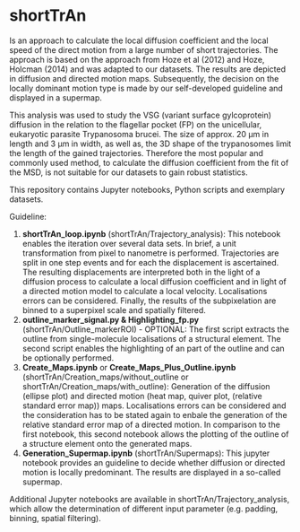 # shortTrAn
Is an approach to calculate the local diffusion coefficient and the local speed of the direct motion from a large number of short trajectories. The approach is based on the approach from Hoze et al (2012) and Hoze, Holcman (2014) and was adapted to our datasets. The results are depicted in diffusion and directed motion maps. Subsequently, the decision on the locally dominant motion type is made by our self-developed guideline and displayed in a supermap.

This analysis was used to study the VSG (variant surface gylcoprotein) diffusion in the relation to the flagellar pocket (FP) on the unicellular, eukaryotic parasite Trypanosoma brucei. The size of approx. 20 µm in length and 3 µm in width, as well as, the 3D shape of the trypanosomes limit the length of the gained trajectories. Therefore the most popular and commonly used method, to calculate the diffusion coefficient from the fit of the MSD, is not suitable for our datasets to gain robust statistics. 

This repository contains Jupyter notebooks, Python scripts and exemplary datasets.

Guideline:

1. <b>shortTrAn_loop.ipynb</b> (shortTrAn/Trajectory_analysis):  This notebook enables the iteration over several data sets. In brief, a unit transformation from pixel to nanometre is performed. Trajectories are split in one step events and for each the displacement is ascertained. The resulting displacements are interpreted both in the light of a diffusion process to calculate a local diffusion coefficient and in light of a directed motion model to calculate a local velocity. Localisations errors can be considered. Finally, the results of the subpixelation are binned to a superpixel scale and spatially filtered.
2. <b>outline_marker_signal.py & Highlighting_fp.py</b> (shortTrAn/Outline_markerROI) - OPTIONAL:  The first script extracts the outline from single-molecule localisations of a structural element. The second script enables the highlighting of an part of the outline and can be optionally performed.
3. <b>Create_Maps.ipynb</b> or <b>Create_Maps_Plus_Outline.ipynb</b> (shortTrAn/Creation_maps/without_outline or shortTrAn/Creation_maps/with_outline): Generation of the diffusion (ellipse plot) and directed motion (heat map, quiver plot, (relative standard error map)) maps. Localisations errors can be considered and the consideration has to be stated again to enbale the generation of the relative standard error map of a directed motion. In comparison to the first notebook, this second notebook allows the plotting of the outline of a structure element onto the generated maps.
4. <b>Generation_Supermap.ipynb</b> (shortTrAn/Supermaps): This jupyter notebook provides an guideline to decide whether diffusion or directed motion is locally predominant. The results are displayed in a so-called supermap.

Additional Jupyter notebooks are available in shortTrAn/Trajectory_analysis, which allow the determination of different input parameter (e.g. padding, binning, spatial filtering).
